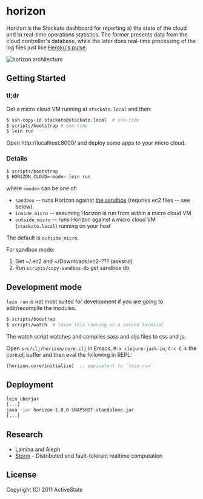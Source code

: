 # horizon

Horizon is the Stackato dashboard for reporting a) the state of the cloud and b) real-time operations statistics. The former presents data from the cloud controller's database, while the later does real-time processing of the log files just like [Heroku's pulse](http://lanyrd.com/2011/clojure-conj/shhfd/).

![horizon architecture](http://dl.dropbox.com/u/87045/permalinks/horizon-arch.png)

## Getting Started

### tl;dr

Get a micro cloud VM running at `stackato.local` and then:

```bash
$ ssh-copy-id stackato@stackato.local  # one-time
$ scripts/bootstrap # one-time
$ lein run
```

Open http://localhost:8000/ and deploy some apps to your micro cloud.

### Details

```bash
$ scripts/bootstrap
$ HORIZON_CLOUD=<mode> lein run
```

where `<mode>` can be one of:

* `sandbox` -- runs Horizon against [the sandbox](http://sandbox.activestate.com/) (requries ec2 files -- see below).
* `inside_micro` -- assuming Horizon is run from *within* a micro cloud VM
* `outside_micro` -- runs Horizon against a micro cloud VM (`stackato.local`) running on your host

The default is `outside_micro`.

For sandbox mode:

1. Get ~/.ec2 and ~/Downloads/ec2-??? (asksrid)
2. Run `scripts/copy-sandbox-db` get sandbox db
    
## Development mode

``lein run`` is not most suited for development if you are going to
edit/recompile the modules. 

```bash
$ scripts/boostrap
$ scripts/watch  # leave this running on a second terminal
```

The watch script watches and compiles sass and cljs files to css and
js.

Open `src/clj/horizon/core.clj` in Emacs, `M-x clojure-jack-in`, `C-c
C-k` the core.clj buffer and then eval the following in REPL:

```clj
(horizon.core/initialize)  ;; equivalent to `lein run`
```

## Deployment

```bash
lein uberjar
[...]
java -jar horizon-1.0.0-SNAPSHOT-standalone.jar
[...]
```

## Research

* Lamina and Aleph
* [Storm](https://github.com/nathanmarz/storm) - Distributed and fault-tolerant realtime computation

## License

Copyright (C) 2011 ActiveState

